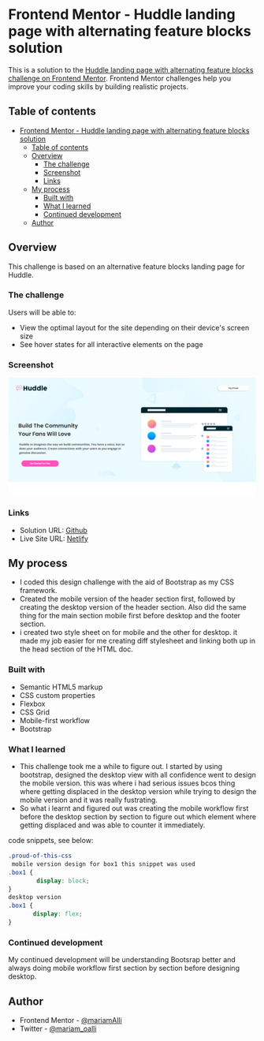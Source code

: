 # Frontend Mentor - Huddle landing page with alternating feature blocks solution

This is a solution to the [Huddle landing page with alternating feature blocks challenge on Frontend Mentor](https://www.frontendmentor.io/challenges/huddle-landing-page-with-alternating-feature-blocks-5ca5f5981e82137ec91a5100). Frontend Mentor challenges help you improve your coding skills by building realistic projects. 

## Table of contents

- [Frontend Mentor - Huddle landing page with alternating feature blocks solution](#frontend-mentor---huddle-landing-page-with-alternating-feature-blocks-solution)
  - [Table of contents](#table-of-contents)
  - [Overview](#overview)
    - [The challenge](#the-challenge)
    - [Screenshot](#screenshot)
    - [Links](#links)
  - [My process](#my-process)
    - [Built with](#built-with)
    - [What I learned](#what-i-learned)
    - [Continued development](#continued-development)
  - [Author](#author)



## Overview

This challenge is based on an alternative feature blocks landing page for Huddle.

### The challenge

Users will be able to:

- View the optimal layout for the site depending on their device's screen size
- See hover states for all interactive elements on the page

### Screenshot

![FireShot](./images/Frontend%20Mentor%20-%20Huddle%20landing%20page%20with%20alternating%20feature%20blocks.jpg)



### Links

- Solution URL: [Github](https://github.com/mariamALLI/alternative-huddle-landingpage.git)
- Live Site URL: [Netlify](https://huddle-alternative-landingpage.netlify.app/)

## My process
- I coded this design challenge with the aid of Bootstrap as my CSS framework.
- Created the mobile version of the header section first, followed by creating the desktop version of the header section. Also did the same thing for the main section mobile first before desktop and the footer section.
- i created two style sheet on for mobile and the other for desktop. it made my job easier for me creating diff stylesheet and linking both up in the head section of the HTML doc.

### Built with

- Semantic HTML5 markup
- CSS custom properties
- Flexbox
- CSS Grid
- Mobile-first workflow
- Bootstrap



### What I learned

- This challenge took me a while to figure out.
  I started by using bootstrap, designed the desktop view with all confidence went to design the mobile version. this was where i had serious issues bcos thing where getting displaced in the desktop version while trying to design the mobile version and it was really fustrating.
- So what i learnt and figured out was creating the mobile workflow first before the desktop section by section to figure out which element where getting displaced and was able to counter it immediately.

 code snippets, see below:

```css
.proud-of-this-css 
 mobile version design for box1 this snippet was used
.box1 {
        display: block;
}
desktop version
.box1 {
       display: flex;
}
```



### Continued development

My continued development will be understanding Bootsrap better and always doing mobile workflow first section by section before designing desktop.



## Author

- Frontend Mentor - [@mariamAlli](https://www.frontendmentor.io/profile/mariamAlii)
- Twitter -  [@mariam_oalli](https://www.twitter.com/mariam_oalli)


